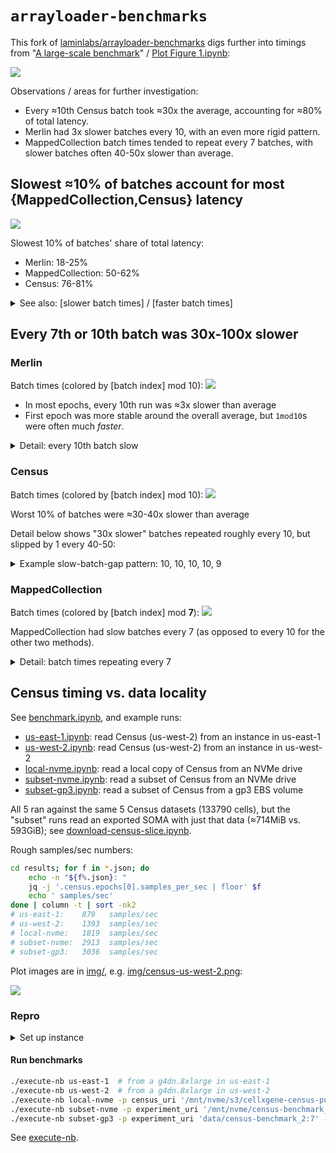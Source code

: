 # `arrayloader-benchmarks`

This fork of [laminlabs/arrayloader-benchmarks] digs further into timings from "[A large-scale benchmark]" / [Plot Figure 1.ipynb](Plot%20Figure%201.ipynb):

![](fig1panel1.svg)

Observations / areas for further investigation:
- Every ≈10th Census batch took ≈30x the average, accounting for ≈80% of total latency.
- Merlin had 3x slower batches every 10, with an even more rigid pattern.
- MappedCollection batch times tended to repeat every 7 batches, with slower batches often 40-50x slower than average.

## Slowest ≈10% of batches account for most {MappedCollection,Census} latency

[![](screenshots/cdf.gif)](screenshots/)

Slowest 10% of batches' share of total latency:
- Merlin: 18-25%
- MappedCollection: 50-62%
- Census: 76-81%

<details><summary>See also: [slower batch times] / [faster batch times]</summary>

[![](screenshots/ratios.gif)](screenshots/)
</details>

## Every 7th or 10th batch was 30x-100x slower

### Merlin
Batch times (colored by [batch index] mod 10):
[![](img/merlin_batches_mod10.png)](img/merlin_batches_mod10.png)

- In most epochs, every 10th run was ≈3x slower than average
- First epoch was more stable around the overall average, but `1mod10`s were often much *faster*.

<details><summary>Detail: every 10th batch slow</summary>

[![](img/merlin_batches_mod10_1200:1800.png)](img/merlin_batches_mod10_1200:1800.png)

The first epoch exhibited different "every 10th batch" periodicity.
</details>

### Census
Batch times (colored by [batch index] mod 10):
[![](img/census_batches_mod10.png)](img/census_batches_mod10.png)

Worst 10% of batches were ≈30-40x slower than average

Detail below shows "30x slower" batches repeated roughly every 10, but slipped by 1 every 40-50:

<details><summary>Example slow-batch-gap pattern: 10, 10, 10, 10, 9</summary>

[![](img/census_batches_mod10_1200:1800.png)](img/census_batches_mod10_1200:1800.png)
</details>

### MappedCollection
Batch times (colored by [batch index] mod **7**):
[![](img/mappedcollection_batches_mod7.png)](img/mappedcollection_batches_mod7.png)

MappedCollection had slow batches every 7 (as opposed to every 10 for the other two methods).

<details><summary>Detail: batch times repeating every 7</summary>

[![](img/mappedcollection_batches_mod7_1200:1800.png)](img/mappedcollection_batches_mod7_1200:1800.png)
</details>

## Census timing vs. data locality

See [benchmark.ipynb](benchmark.ipynb), and example runs:
- [us-east-1.ipynb](benchmarkes/us-east-1.ipynb): read Census (us-west-2) from an instance in us-east-1
- [us-west-2.ipynb](benchmarkes/us-west-2.ipynb): read Census (us-west-2) from an instance in us-west-2
- [local-nvme.ipynb](benchmarkes/local-nvme.ipynb): read a local copy of Census from an NVMe drive
- [subset-nvme.ipynb](benchmarkes/subset-nvme.ipynb): read a subset of Census from an NVMe drive
- [subset-gp3.ipynb](benchmarkes/subset-gp3.ipynb): read a subset of Census from a gp3 EBS volume

All 5 ran against the same 5 Census datasets (133790 cells), but the "subset" runs read an exported SOMA with just that data (≈714MiB vs. 593GiB); see [download-census-slice.ipynb](download-census-slice.ipynb). 

Rough samples/sec numbers:
```bash
cd results; for f in *.json; do
    echo -n "${f%.json}: "
    jq -j '.census.epochs[0].samples_per_sec | floor' $f
    echo ' samples/sec'
done | column -t | sort -nk2
# us-east-1:    879   samples/sec
# us-west-2:    1393  samples/sec
# local-nvme:   1819  samples/sec
# subset-nvme:  2913  samples/sec
# subset-gp3:   3036  samples/sec
```

Plot images are in [img/](img/), e.g. [img/census-us-west-2.png](img/census-us-west-2.png):

![](img/census-us-west-2.png)

### Repro

<details><summary>Set up instance</summary>

Launch g4dn.8xlarge, [`ami-0a8b4201c73c1b68f`]: (Amazon Linux 2 AMI with NVIDIA TESLA GPU Driver)

```bash
# Clone repo
sudo yum install -y git
git clone git@github.com:ryan-williams/arrayloader-benchmarks.git
cd arrayloader-benchmarks

# Install/Configure Conda+env
. <(curl -L https://j.mp/_rc) runsascoded/.rc  # dotfiles
install_conda  # install Conda, configure libmamba solver
conda env update -n arrayloader-benchmarks -f environment.yml
conda activate arrayloader-benchmarks

# Mount /mnt/nvme
mnt_nvme /dev/nvme1n1 /mnt/nvme

# Download Census
d=cellxgene-census-public-us-west-2/cell-census/2023-12-15/soma
time aws s3 sync s3://$d/ /mnt/nvme/s3/$d/  # ≈50mins, ≈180MiB/s, 593GiB total

# Export Census subset to /mnt/nvme/census-benchmark_2:7
nb=download-census-slice.ipynb
mkdir out
papermill $nb out/$nb
mkdir data
cp -r '/mnt/nvme/census-benchmark_2:7' data/
```

Dotfiles repo: [runsascoded/.rc], [`install_conda`], [`mnt_nvme`]
</details>

#### Run benchmarks
```bash
./execute-nb us-east-1  # from a g4dn.8xlarge in us-east-1
./execute-nb us-west-2  # from a g4dn.8xlarge in us-west-2
./execute-nb local-nvme -p census_uri '/mnt/nvme/s3/cellxgene-census-public-us-west-2/cell-census/2023-12-15/soma'
./execute-nb subset-nvme -p experiment_uri '/mnt/nvme/census-benchmark_2:7' -p n_vars 0  # 20k vars already sliced
./execute-nb subset-gp3 -p experiment_uri 'data/census-benchmark_2:7' -p n_vars 0  # 20k vars already sliced
```

See [execute-nb](execute-nb).

[laminlabs/arrayloader-benchmarks]: https://github.com/laminlabs/arrayloader-benchmarks
[A large-scale benchmark]: https://lamin.ai/blog/arrayloader-benchmarks#a-large-scale-benchmark

[a subset of Census]: download-census-slice.ipynb

[`ami-0a8b4201c73c1b68f`]: https://aws.amazon.com/marketplace/server/fulfillment?ami=ami-0a8b4201c73c1b68f&deliveryMethod=e6724620-3ffb-4cc9-9690-c310d8e794ef&productId=e6724620-3ffb-4cc9-9690-c310d8e794ef&ref_=cfg_full_continue&region=us-east-1&version=6568a2d5-69a5-40ab-affe-0d5735f010d5
[runsascoded/.rc]: https://github.com/runsascoded/.rc
[`install_conda`]: https://github.com/ryan-williams/py-helpers/blob/b7cf68ad76f3cbba66055485a5084121dd3ec839/.py-rc#L418-L449
[`mnt_nvme`]: https://github.com/ryan-williams/aws-helpers/blob/8fd44f731df904269f2d915413e13c75a5fc1af4/.aws-rc#L658-L669

